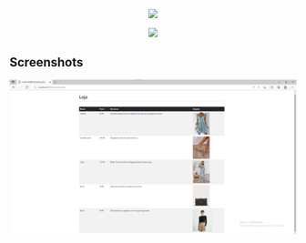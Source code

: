 <p align="center">
  <img src="https://www.beacademy.com.br/wp-content/uploads/2019/11/Logo-Topo.png"
</php>

<p align="center">
<img src="http://img.shields.io/static/v1?label=STATUS&message=FINALIZADo&color=GREEN&style=for-the-badge"/>
</p>

## Screenshots

![loja](https://github.com/EstefanyS2/beacademy-devstart-introducaoaophp/blob/main/img/img-loja.png)
